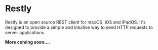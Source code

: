 # Restly

Restly is an open source REST client for macOS, iOS and iPadOS. It's designed to provide a simple and intuitive way to send HTTP requests to server applications

**More coming soon....**

